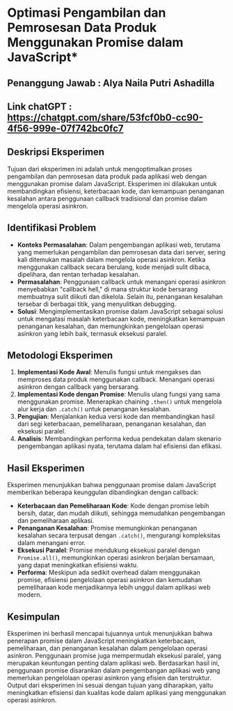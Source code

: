 # **Optimasi Pengambilan dan Pemrosesan Data Produk Menggunakan Promise dalam JavaScript***
## Penanggung Jawab : Alya Naila Putri Ashadilla
## Link chatGPT : https://chatgpt.com/share/53fcf0b0-cc90-4f56-999e-07f742bc0fc7
## **Deskripsi Eksperimen**
Tujuan dari eksperimen ini adalah untuk mengoptimalkan proses pengambilan dan pemrosesan data produk pada aplikasi web dengan menggunakan promise dalam JavaScript. Eksperimen ini dilakukan untuk membandingkan efisiensi, keterbacaan kode, dan kemampuan penanganan kesalahan antara penggunaan callback tradisional dan promise dalam mengelola operasi asinkron.

## **Identifikasi Problem**
- **Konteks Permasalahan**: Dalam pengembangan aplikasi web, terutama yang memerlukan pengambilan dan pemrosesan data dari server, sering kali ditemukan masalah dalam mengelola operasi asinkron. Ketika menggunakan callback secara berulang, kode menjadi sulit dibaca, dipelihara, dan rentan terhadap kesalahan.
- **Permasalahan**: Penggunaan callback untuk menangani operasi asinkron menyebabkan "callback hell," di mana struktur kode bersarang membuatnya sulit diikuti dan dikelola. Selain itu, penanganan kesalahan tersebar di berbagai titik, yang menyulitkan debugging.
- **Solusi**: Mengimplementasikan promise dalam JavaScript sebagai solusi untuk mengatasi masalah keterbacaan kode, meningkatkan kemampuan penanganan kesalahan, dan memungkinkan pengelolaan operasi asinkron yang lebih baik, termasuk eksekusi paralel.

## **Metodologi Eksperimen**
1. **Implementasi Kode Awal**: Menulis fungsi untuk mengakses dan memproses data produk menggunakan callback. Menangani operasi asinkron dengan callback yang bersarang.
2. **Implementasi Kode dengan Promise**: Menulis ulang fungsi yang sama menggunakan promise. Menerapkan chaining `.then()` untuk mengelola alur kerja dan `.catch()` untuk penanganan kesalahan.
3. **Pengujian**: Menjalankan kedua versi kode dan membandingkan hasil dari segi keterbacaan, pemeliharaan, penanganan kesalahan, dan eksekusi paralel.
4. **Analisis**: Membandingkan performa kedua pendekatan dalam skenario pengembangan aplikasi nyata, terutama dalam hal efisiensi dan efikasi.

## **Hasil Eksperimen**
Eksperimen menunjukkan bahwa penggunaan promise dalam JavaScript memberikan beberapa keunggulan dibandingkan dengan callback:
- **Keterbacaan dan Pemeliharaan Kode**: Kode dengan promise lebih bersih, datar, dan mudah diikuti, sehingga memudahkan pengembangan dan pemeliharaan aplikasi.
- **Penanganan Kesalahan**: Promise memungkinkan penanganan kesalahan secara terpusat dengan `.catch()`, mengurangi kompleksitas dalam menangani error.
- **Eksekusi Paralel**: Promise mendukung eksekusi paralel dengan `Promise.all()`, memungkinkan operasi asinkron berjalan bersamaan, yang dapat meningkatkan efisiensi waktu.
- **Performa**: Meskipun ada sedikit overhead dalam menggunakan promise, efisiensi pengelolaan operasi asinkron dan kemudahan pemeliharaan kode menjadikannya lebih unggul dalam aplikasi web modern.

## **Kesimpulan**
Eksperimen ini berhasil mencapai tujuannya untuk menunjukkan bahwa penerapan promise dalam JavaScript meningkatkan keterbacaan, pemeliharaan, dan penanganan kesalahan dalam pengelolaan operasi asinkron. Penggunaan promise juga mempermudah eksekusi paralel, yang merupakan keuntungan penting dalam aplikasi web. Berdasarkan hasil ini, penggunaan promise disarankan dalam pengembangan aplikasi web yang memerlukan pengelolaan operasi asinkron yang efisien dan terstruktur. Output dari eksperimen ini sesuai dengan tujuan yang diharapkan, yaitu meningkatkan efisiensi dan kualitas kode dalam aplikasi yang menggunakan operasi asinkron.